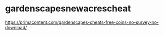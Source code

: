 # gardenscapesnewacrescheat
https://primacontent.com/gardenscapes-cheats-free-coins-no-survey-no-download/
